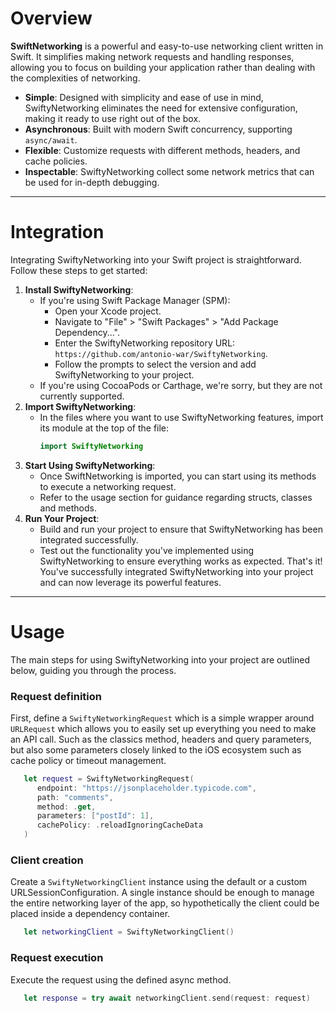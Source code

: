 # Overview

**SwiftNetworking** is a powerful and easy-to-use networking client written in Swift. 
It simplifies making network requests and handling responses, allowing you to focus on building your application rather than dealing with the complexities of networking.
- **Simple**: Designed with simplicity and ease of use in mind, SwiftyNetworking eliminates the need for extensive configuration, making it ready to use right out of the box.
- **Asynchronous**: Built with modern Swift concurrency, supporting `async/await`.
- **Flexible**: Customize requests with different methods, headers, and cache policies.
- **Inspectable**: SwiftyNetworking collect some network metrics that can be used for in-depth debugging.

---
# Integration
Integrating SwiftyNetworking into your Swift project is straightforward. Follow these steps to get started:

1. **Install SwiftyNetworking**:
   - If you're using Swift Package Manager (SPM):
     - Open your Xcode project.
     - Navigate to "File" > "Swift Packages" > "Add Package Dependency...".
     - Enter the SwiftyNetworking repository URL: `https://github.com/antonio-war/SwiftyNetworking`.
     - Follow the prompts to select the version and add SwiftyNetworking to your project.
   - If you're using CocoaPods or Carthage, we're sorry, but they are not currently supported.
2. **Import SwiftyNetworking**:
   - In the files where you want to use SwiftyNetworking features, import its module at the top of the file:
     ```swift
     import SwiftyNetworking
     ```
3. **Start Using SwiftyNetworking**:
   - Once SwiftNetworking is imported, you can start using its methods to execute a networking request.
   - Refer to the usage section for guidance regarding structs, classes and methods.
5. **Run Your Project**:
   - Build and run your project to ensure that SwiftyNetworking has been integrated successfully.
   - Test out the functionality you've implemented using SwiftyNetworking to ensure everything works as expected.
That's it! You've successfully integrated SwiftyNetworking into your project and can now leverage its powerful features.

---
# Usage
The main steps for using SwiftyNetworking into your project are outlined below, guiding you through the process.

### Request definition
First, define a `SwiftyNetworkingRequest` which is a simple wrapper around `URLRequest` which allows you to easily set up everything you need to make an API call.
Such as the classics method, headers and query parameters, but also some parameters closely linked to the iOS ecosystem such as cache policy or timeout management.

```swift
   let request = SwiftyNetworkingRequest(
      endpoint: "https://jsonplaceholder.typicode.com",
      path: "comments",
      method: .get,
      parameters: ["postId": 1],
      cachePolicy: .reloadIgnoringCacheData
   )
```

### Client creation
Create a `SwiftyNetworkingClient` instance using the default or a custom URLSessionConfiguration.
A single instance should be enough to manage the entire networking layer of the app, so hypothetically the client could be placed inside a dependency container.

```swift
   let networkingClient = SwiftyNetworkingClient()
```

### Request execution
Execute the request using the defined async method.

```swift
   let response = try await networkingClient.send(request: request)
```

